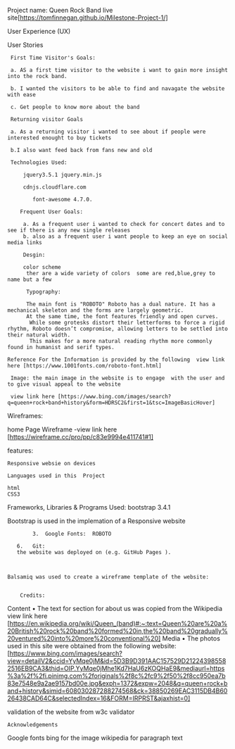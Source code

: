 Project name:    Queen Rock Band live site[https://tomfinnegan.github.io/Milestone-Project-1/]

 User Experience (UX)

 User Stories

     First Time Visitor's Goals:

     a. AS a first time visitor to the website i want to gain more insight into the rock band.

     b. I wanted the visitors to be able to find and navagate the website with ease 

     c. Get people to know more about the band

     Returning visitor Goals

     a. As a returning visitor i wanted to see about if people were interested enought to buy tickets

     b.I also want feed back from fans new and old

     Technologies Used:

         jquery3.5.1 jquery.min.js 

         cdnjs.cloudflare.com

            font-awesome 4.7.0.

     	Frequent User Goals:

         a. As a frequent user i wanted to check for concert dates and to see if there is any new single releases
         b. also as a frequent user i want people to keep an eye on social media links

         Desgin: 

         color scheme
          ther are a wide variety of colors  some are red,blue,grey to name but a few

          Typography:

          The main font is "ROBOTO" Roboto has a dual nature. It has a mechanical skeleton and the forms are largely geometric. 
          At the same time, the font features friendly and open curves.
           While some grotesks distort their letterforms to force a rigid rhythm, Roboto doesn’t compromise, allowing letters to be settled into their natural width.
           This makes for a more natural reading rhythm more commonly found in humanist and serif types.

    Reference For the Information is provided by the following  view link here [https://www.1001fonts.com/roboto-font.html]

     Image: the main image in the website is to engage  with the user and to give visual appeal to the website

     view link here [https://www.bing.com/images/search?q=queen+rock+band+history&form=HDRSC2&first=1&tsc=ImageBasicHover]
  
Wireframes: 

home Page Wireframe -view link here [https://wireframe.cc/pro/pp/c83e9994e411741#1]

features:
    
    Responsive websie on devices 

    Languages used in this  Project

    html
    CSS3  
           
   Frameworks, Libraries & Programs Used:
   bootstrap 3.4.1

   Bootstrap is used in the implemation of a Responsive website



            3.	Google Fonts:  ROBOTO

       6.	Git:
       the website was deployed on (e.g. GitHub Pages ). 



	Balsamiq was used to create a wireframe template of the website:

        
        Credits:
Content
•	The text for section for about us  was copied from the Wikipedia view link here [https://en.wikipedia.org/wiki/Queen_(band)#:~:text=Queen%20are%20a%20British%20rock%20band%20formed%20in,the%20band%20gradually%20ventured%20into%20more%20conventional%20]
Media
•	The photos used in this site were obtained from  the following website: [https://www.bing.com/images/search?view=detailV2&ccid=YyMqe0jM&id=5D3B9D391AAC157529D212243985582516EB9CA3&thid=OIP.YyMqe0jMhe1Kd7HaU6zKOQHaE9&mediaurl=https%3a%2f%2fi.pinimg.com%2foriginals%2f8c%2fc9%2f50%2f8cc950ea7b83e7548e9a2ae9157bd00e.jpg&exph=1372&expw=2048&q=queen+rock+band+history&simid=608030287288274568&ck=38850269EAC3115DB4B6026438CAD64C&selectedIndex=16&FORM=IRPRST&ajaxhist=0]

validation of the website from w3c validator


    Acknowledgements

Google fonts 
bing for the image 
wikipedia for paragraph text 
